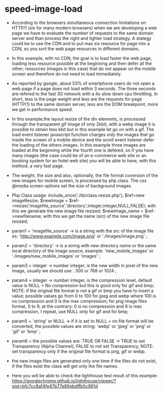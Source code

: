 # speed-image-load
 *  According to the browsers simultaneous connection limitations on HTTP/1 (six for many modern browsers) when we are developing a web page we have to evaluate the number of requests to the same domain server and than process the right and lighter load strategy.
A stategy could be to use the CDN and to put max six resource for page into a CDN, so you sort the web page resources in different domains.
 
 *  In this example, with no CDN, the goal is to load faster the web page, loading less resource possible at the beginning and then   defer all the other; 
resources (images in this case) that do not appear on the mobile screen and therefore do not need to load immediately.
 *  As reported by google, about 53% of smartphone users do not open a web page if a page does not load within 3 seconds. 
 The three seconds are refered to the fast 3G network with a 4x slow down cpu throttling. 
 In short, less is the page weight and less are the requests for page (HTTP/1) to the same domain server, less are the DOM breakpoint,    more we get in performance speed.
 *  In this example,the layout resize of the div elements, is processed through the transparent gif image of only 2kbit, with a webp image it is possible to obtain less kbit but in this example let go on with a gif.
 The load event listener javascript function charges only the images that go inside the screen of a mobile device 
 and the scroll event listener defer the loading of the others images. In this example three images are loaded at the beginning while the fourth one is defered, so if you have many
images (the case could be of an e-commerce web site or an booking system for an hotel web site) you will be able to have, with this method, a very fast page.
 *  The weight, the size and also, optionally, the file format coversion of the new images for mobile screen, is processed by php class. 
 The css @media screen options set the size of background images.
 *  Php Class usage:
 include_once('./lib/class.resize.php');
 $ref=new imageResize;
 $newImage = $ref->resize('imagefile_source','directory',integer,integer,NULL,FALSE);   with this we generate the new image file resized;
 $newImage_name = $ref->newfilename;    with this we get the name (src) of the new image file resized;
   
 *  param1 = 'imagefile_source' -> is a string with the src of the image file es: 'http://www.example.com/image.png' or './images/image.png' ;
 
 *  param2 = 'directory' -> is a string with new directory name or the same local directory of the image source, example: 'new_mobile_images' or './images/new_mobile_images' or 'images' ;
 
 *  param3 = integer -> number integer, is the new width in pixel of the new image, usually we should use : 300 or 768 or 1024 ;
 
 *  param4 = integer -> number integer, is the compression level, default value is  NULL = No compression but this is good only for gif and bmp; NOTE: 
 if the original file format is not a gif or bmp you have to insert a value;  possible values go from 0 to 100 for jpeg and webp where 
 100 is no compression and 0 is the max compression; 
 for png image files format, 0 to 9, at the contrary: 0 is no compression and 9 is max compression, I repeat, use NULL only for gif and for bmp;
 
 * param5 = 'string' or NULL ->  if it is set to NULL = no file format will be converted, the possible values are string: 'webp' or 'jpeg' or 'png' or 'gif' or 'bmp' ;
 
 *  param6 = the possible values are: TRUE OR FALSE -> TRUE to set Transparency (Alpha Channel), FALSE to not set Transparency, NOTE: set transparency only if the original file format is png, gif or webp.
 
 *  the new image files are generated only one time if the files do not exist, if the files exist the class will get only the file names.  
* Here you will be able to check the lighthouse test result of this example: https://googlechrome.github.io/lighthouse/viewer/?gist=bfc7cc8a14fe47b77e86ebdffb5c991d
